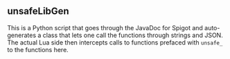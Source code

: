 ## unsafeLibGen

This is a Python script that goes through the JavaDoc for Spigot and auto-generates a class that lets one call the functions through strings and JSON. The actual Lua side then intercepts calls to functions prefaced with `unsafe_` to the functions here.
